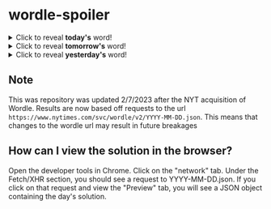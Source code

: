 # wordle-spoiler

<details>
  <summary>Click to reveal <b>today's</b> word!</summary>
  <br>
  <b> daisy </b>
</details>

<details>
  <summary>Click to reveal <b>tomorrow's</b> word!</summary>
  <br>
  <b> learn </b>
</details>

<details>
  <summary>Click to reveal <b>yesterday's</b> word!</summary>
  <br>
  <b> phone </b>
</details>

## Note
This was repository was updated 2/7/2023 after the NYT acquisition of Wordle. Results are now based off requests to the url `https://www.nytimes.com/svc/wordle/v2/YYYY-MM-DD.json`. This means that changes to the wordle url may result in future breakages

## How can I view the solution in the browser?
Open the developer tools in Chrome. Click on the "network" tab. Under the Fetch/XHR section, you should see a request to YYYY-MM-DD.json. If you click on that request and view the "Preview" tab, you will see a JSON object containing the day's solution.